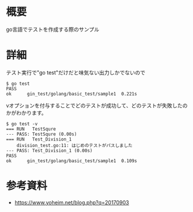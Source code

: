 # 概要
go言語でテストを作成する際のサンプル


# 詳細

テスト実行で"go test"だけだと味気ない出力しかでないので
```
$ go test
PASS
ok  	gin_test/golang/basic_test/sample1	0.221s
```

vオプションを付与することでどのテストが成功して、どのテストが失敗したのかがわかります。
```
$ go test -v
=== RUN   TestSqure
--- PASS: TestSqure (0.00s)
=== RUN   Test_Division_1
    division_test.go:11: はじめのテストがパスしました
--- PASS: Test_Division_1 (0.00s)
PASS
ok  	gin_test/golang/basic_test/sample1	0.109s

```

# 参考資料
- https://www.yoheim.net/blog.php?q=20170903
